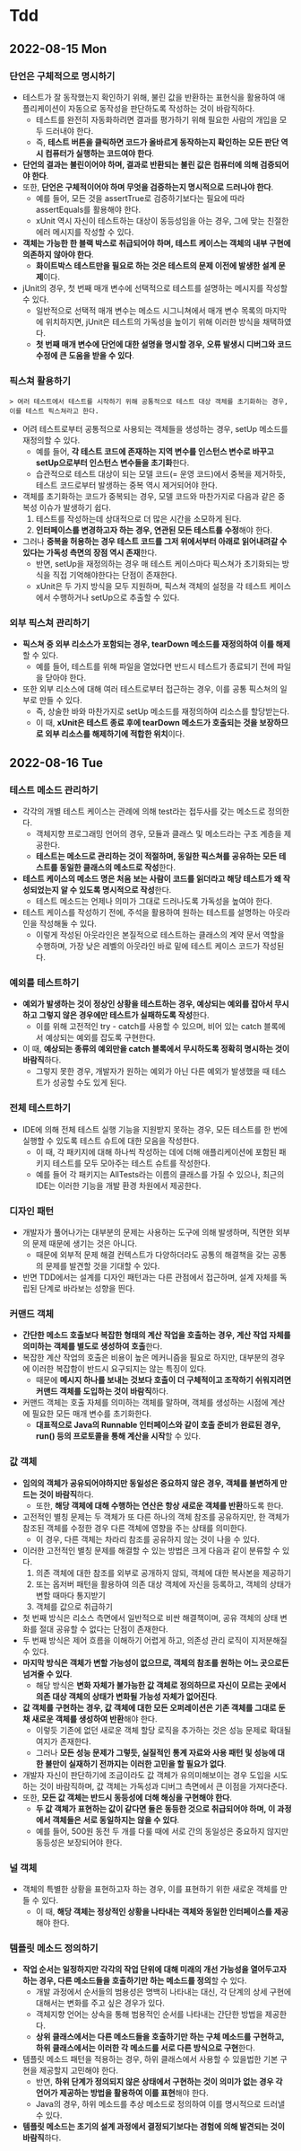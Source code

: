 # Tdd
## 2022-08-15 Mon
### 단언은 구체적으로 명시하기
* 테스트가 잘 동작했는지 확인하기 위해, 불린 값을 반환하는 표현식을 활용하여 애플리케이션이 자동으로 동작성을 판단하도록 작성하는 것이 바람직하다.
  * 테스트를 완전히 자동화하려면 결과를 평가하기 위해 필요한 사람의 개입을 모두 드러내야 한다.
  * 즉, **테스트 버튼을 클릭하면 코드가 올바르게 동작하는지 확인하는 모든 판단 역시 컴퓨터가 실행하는 코드여야 한다**.
* **단언의 결과는 불린이어야 하며, 결과로 반환되는 불린 값은 컴퓨터에 의해 검증되어야 한다**.
* 또한, **단언은 구체적이어야 하며 무엇을 검증하는지 명시적으로 드러나야 한다**.
  * 예를 들어, 모든 것을 assertTrue로 검증하기보다는 필요에 따라 assertEquals를 활용해야 한다.
  * xUnit 역시 자신이 테스트하는 대상이 동등성임을 아는 경우, 그에 맞는 친절한 에러 메시지를 작성할 수 있다.
* **객체는 가능한 한 블랙 박스로 취급되어야 하며, 테스트 케이스는 객체의 내부 구현에 의존하지 않아야 한다**.
  * **화이트박스 테스트만을 필요로 하는 것은 테스트의 문제 이전에 발생한 설계 문제**이다.
* jUnit의 경우, 첫 번째 매개 변수에 선택적으로 테스트를 설명하는 메시지를 작성할 수 있다.
  * 일반적으로 선택적 매개 변수는 메소드 시그니쳐에서 매개 변수 목록의 마지막에 위치하지면, jUnit은 테스트의 가독성을 높이기 위해 이러한 방식을 채택하였다.
  * **첫 번째 매개 변수에 단언에 대한 설명을 명시할 경우, 오류 발생시 디버그와 코드 수정에 큰 도움을 받을 수 있다**.

### 픽스쳐 활용하기
```
> 여러 테스트에서 테스트를 시작하기 위해 공통적으로 테스트 대상 객체를 초기화하는 경우, 이를 테스트 픽스쳐라고 한다.
```
* 어려 테스트로부터 공통적으로 사용되는 객체들을 생성하는 경우, setUp 메소드를 재정의할 수 있다.
  * 예를 들어, **각 테스트 코드에 존재하는 지역 변수를 인스턴스 변수로 바꾸고 setUp으로부터 인스턴스 변수들을 초기화**한다.
  * 습관적으로 테스트 대상이 되는 모델 코드(= 운영 코드)에서 중복을 제거하듯, 테스트 코드로부터 발생하는 중복 역시 제거되어야 한다.
* 객체를 초기화하는 코드가 중복되는 경우, 모델 코드와 마찬가지로 다음과 같은 중복성 이슈가 발생하기 쉽다.
  1. 테스트를 작성하는데 상대적으로 더 많은 시간을 소모하게 된다.
  2. **인터페이스를 변경하고자 하는 경우, 연관된 모든 테스트를 수정**해야 한다.
* 그러나 **중복을 허용하는 경우 테스트 코드를 그저 위에서부터 아래로 읽어내려갈 수 있다는 가독성 측면의 장점 역시 존재**한다.
  * 반면, setUp을 재정의하는 경우 매 테스트 케이스마다 픽스쳐가 초기화되는 방식을 직접 기억해야한다는 단점이 존재한다.
  * xUnit은 두 가지 방식을 모두 지원하며, 픽스쳐 객체의 설정을 각 테스트 케이스에서 수행하거나 setUp으로 추출할 수 있다.

### 외부 픽스쳐 관리하기
* **픽스쳐 중 외부 리소스가 포함되는 경우, tearDown 메소드를 재정의하여 이를 해제**할 수 있다.
  * 예를 들어, 테스트를 위해 파일을 열었다면 반드시 테스트가 종료되기 전에 파일을 닫아야 한다.
* 또한 외부 리소스에 대해 여러 테스트로부터 접근하는 경우, 이를 공통 픽스쳐의 일부로 만들 수 있다.
  * 즉, 상술한 바와 마찬가지로 setUp 메소드를 재정의하여 리소스를 할당받는다.
  * 이 때, **xUnit은 테스트 종료 후에 tearDown 메소드가 호출되는 것을 보장하므로 외부 리소스를 해제하기에 적합한 위치**이다.

## 2022-08-16 Tue
### 테스트 메소드 관리하기
* 각각의 개별 테스트 케이스는 관례에 의해 test라는 접두사를 갖는 메소드로 정의한다.
  * 객체지향 프로그래밍 언어의 경우, 모듈과 클래스 및 메소드라는 구조 계층을 제공한다.
  * **테스트는 메소드로 관리하는 것이 적절하며, 동일한 픽스쳐를 공유하는 모든 테스트를 동일한 클래스의 메소드로 작성**한다.
* **테스트 케이스의 메소드 명은 처음 보는 사람이 코드를 읽더라고 해당 테스트가 왜 작성되었는지 알 수 있도록 명시적으로 작성**한다.
  * 테스트 메소드는 언제나 의미가 그대로 드러나도록 가독성을 높여야 한다.
* 테스트 케이스를 작성하기 전에, 주석을 활용하여 원하는 테스트를 설명하는 아웃라인을 작성해둘 수 있다.
  * 이렇게 작성된 아웃라인은 본질적으로 테스트하는 클래스의 계약 문서 역할을 수행하며, 가장 낮은 레벨의 아웃라인 바로 밑에 테스트 케이스 코드가 작성된다.

### 예외를 테스트하기
* **예외가 발생하는 것이 정상인 상황을 테스트하는 경우, 예상되는 예외를 잡아서 무시하고 그렇지 않은 경우에만 테스트가 실패하도록 작성**한다.
  * 이를 위해 고전적인 try - catch를 사용할 수 있으며, 비어 있는 catch 블록에서 예상되는 예외를 잡도록 구현한다.
* 이 때, **예상되는 종류의 예외만을 catch 블록에서 무시하도록 정확히 명시하는 것이 바람직**하다.
  * 그렇지 못한 경우, 개발자가 원하는 예외가 아닌 다른 예외가 발생했을 때 테스트가 성공할 수도 있게 된다.

### 전체 테스트하기
* IDE에 의해 전체 테스트 실행 기능을 지원받지 못하는 경우, 모든 테스트를 한 번에 실행할 수 있도록 테스트 슈트에 대한 모음을 작성한다.
  * 이 때, 각 패키지에 대해 하나씩 작성하는 데에 더해 애플리케이션에 포함된 패키지 테스트를 모두 모아주는 테스트 슈트를 작성한다.
  * 예를 들어 각 패키지는 AllTests라는 이름의 클래스를 가질 수 있으나, 최근의 IDE는 이러한 기능을 개발 환경 차원에서 제공한다.

### 디자인 패턴
* 개발자가 풀어나가는 대부분의 문제는 사용하는 도구에 의해 발생하며, 직면한 외부의 문제 때문에 생기는 것은 아니다.
  * 때문에 외부적 문제 해결 컨텍스트가 다양하더라도 공통의 해결책을 갖는 공통의 문제를 발견할 것을 기대할 수 있다.
* 반면 TDD에서는 설계를 디자인 패턴과는 다른 관점에서 접근하며, 설계 자체를 독립된 단계로 바라보는 성향을 띈다. 

### 커맨드 객체
* **간단한 메소드 호출보다 복잡한 형태의 계산 작업을 호출하는 경우, 계산 작업 자체를 의미하는 객체를 별도로 생성하여 호출**한다.
* 복잡한 계산 작업의 호출은 비용이 높은 메커니즘을 필요로 하지만, 대부분의 경우에 이러한 복잡함이 반드시 요구되지는 않는 특징이 있다.
  * 때문에 **메시지 하나를 보내는 것보다 호출이 더 구체적이고 조작하기 쉬워지려면 커맨드 객체를 도입하는 것이 바람직**하다.
* 커맨드 객체는 호출 자체를 의미하는 객체를 말하며, 객체를 생성하는 시점에 계산에 필요한 모든 매개 변수를 초기화한다.
  * **대표적으로 Java의 Runnable 인터페이스와 같이 호출 준비가 완료된 경우, run() 등의 프로토콜을 통해 계산을 시작**할 수 있다.

### 값 객체
* **임의의 객체가 공유되어야하지만 동일성은 중요하지 않은 경우, 객체를 불변하게 만드는 것이 바람직**하다.
  * 또한, **해당 객체에 대해 수행하는 연산은 항상 새로운 객체를 반환**하도록 한다.
* 고전적인 별칭 문제는 두 객체가 또 다른 하나의 객체 참조를 공유하지만, 한 객체가 참조된 객체를 수정한 경우 다른 객체에 영향을 주는 상태를 의미한다.
  * 이 경우, 다른 객체는 차라리 참조를 공유하지 않는 것이 나을 수 있다.
* 이러한 고전적인 별칭 문제를 해결할 수 있는 방법은 크게 다음과 같이 분류할 수 있다.
  1. 의존 객체에 대한 참조를 외부로 공개하지 않되, 객체에 대한 복사본을 제공하기
  2. 또는 옵저버 패턴을 활용하여 의존 대상 객체에 자신을 등록하고, 객체의 상태가 변할 때마다 통지받기
  3. 객체를 값으로 취급하기
* 첫 번째 방식은 리소스 측면에서 일반적으로 비싼 해결책이며, 공유 객체의 상태 변화를 절대 공유할 수 없다는 단점이 존재한다.
* 두 번째 방식은 제어 흐름을 이해하기 어렵게 하고, 의존성 관리 로직이 지저분해질 수 있다.
* **마지막 방식은 객체가 변할 가능성이 없으므로, 객체의 참조를 원하는 어느 곳으로든 넘겨줄 수 있다**.
  * 해당 방식은 **변화 자체가 불가능한 값 객체로 정의하므로 자신이 모르는 곳에서 의존 대상 객체의 상태가 변화될 가능성 자체가 없어진다**.
* **값 객체를 구현하는 경우, 값 객체에 대한 모든 오퍼레이션은 기존 객체를 그대로 둔 채 새로운 객체를 생성하여 반환**해야 한다.
  * 이렇듯 기존에 없던 새로운 객체 할당 로직을 추가하는 것은 성능 문제로 확대될 여지가 존재한다.
  * 그러나 **모든 성능 문제가 그렇듯, 실질적인 통계 자료와 사용 패턴 및 성능에 대한 불만이 실재하기 전까지는 이러한 고민을 할 필요가 없다**.
* 개발자 자신이 판단하기에 조금이라도 값 객체가 유의미해보이는 경우 도입을 시도하는 것이 바람직하며, 값 객체는 가독성과 디버그 측면에서 큰 이점을 가져다준다.
* 또한, **모든 값 객체는 반드시 동등성에 더해 해싱을 구현해야 한다**.
  * **두 값 객체가 표현하는 값이 같다면 둘은 동등한 것으로 취급되어야 하며, 이 과정에서 객체들은 서로 동일하지는 않을 수 있다**.
  * 예를 들어, 500원 동전 두 개를 다룰 때에 서로 간의 동일성은 중요하지 않지만 동등성은 보장되어야 한다.

### 널 객체
* 객체의 특별한 상황을 표현하고자 하는 경우, 이를 표현하기 위한 새로운 객체를 만들 수 있다.
  * 이 때, **해당 객체는 정상적인 상황을 나타내는 객체와 동일한 인터페이스를 제공**해야 한다.

### 템플릿 메소드 정의하기
* **작업 순서는 일정하지만 각각의 작업 단위에 대해 미래의 개선 가능성을 열어두고자 하는 경우, 다른 메소드들을 호출하기만 하는 메소드를 정의**할 수 있다.
  * 개발 과정에서 순서들의 범용성은 명백히 나타내는 대신, 각 단계의 상세 구현에 대해서는 변화를 주고 싶은 경우가 있다.
  * 객체지향 언어는 상속을 통해 범용적인 순서를 나타내는 간단한 방법을 제공한다.
  * **상위 클래스에서는 다른 메소드들을 호출하기만 하는 구체 메소드를 구현하고, 하위 클래스에서는 이러한 각 메소드를 서로 다른 방식으로 구현**한다.
* 템플릿 메소드 패턴을 적용하는 경우, 하위 클래스에서 사용할 수 있을법한 기본 구현을 제공할지 고민해야 한다.
  * 반면, **하위 단계가 정의되지 않은 상태에서 구현하는 것이 의미가 없는 경우 각 언어가 제공하는 방법을 활용하여 이를 표현**해야 한다.
  * Java의 경우, 하위 메소드를 추상 메소드로 정의하여 이를 명시적으로 드러낼 수 있다.
* **템플릿 메소드는 초기의 설계 과정에서 결정되기보다는 경험에 의해 발견되는 것이 바람직**하다.
